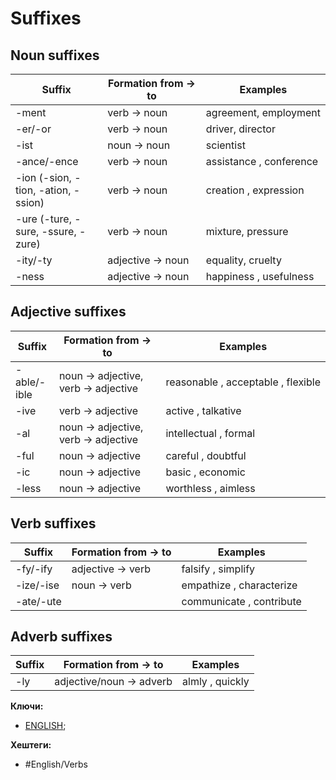 
# Suffixes

## Noun suffixes

Suffix | Formation from -> to | Examples
----------|------|------
-ment  | verb → noun  | agreement, employment
-er/-or | verb → noun | driver, director
-ist | noun → noun | scientist
-ance/-ence | verb → noun | assistance , conference
-ion (-sion, -tion, -ation, -ssion) | verb → noun | creation , expression
-ure (-ture, -sure, -ssure, -zure) | verb → noun | mixture, pressure
-ity/-ty | adjective → noun | equality, cruelty
-ness | adjective → noun | happiness , usefulness


## Adjective suffixes

Suffix | Formation from -> to | Examples
----------|------|------
-able/-ible | noun → adjective,  verb → adjective | reasonable , acceptable , flexible
-ive | verb → adjective | active , talkative
-al | noun → adjective, verb → adjective | intellectual , formal
-ful | noun → adjective | careful , doubtful
-ic | noun → adjective | basic , economic
-less | noun → adjective | worthless , aimless


## Verb suffixes

Suffix | Formation from -> to | Examples
----------|------|------
-fy/-ify | adjective → verb | falsify , simplify
-ize/-ise | noun → verb | empathize , characterize
-ate/-ute |         | communicate , contribute


## Adverb suffixes

Suffix | Formation from -> to | Examples
----------|------|------
-ly | adjective/noun → adverb | almly , quickly

**Ключи:**
- [ENGLISH](ENGLISH);

**Хештеги:**
- #English/Verbs